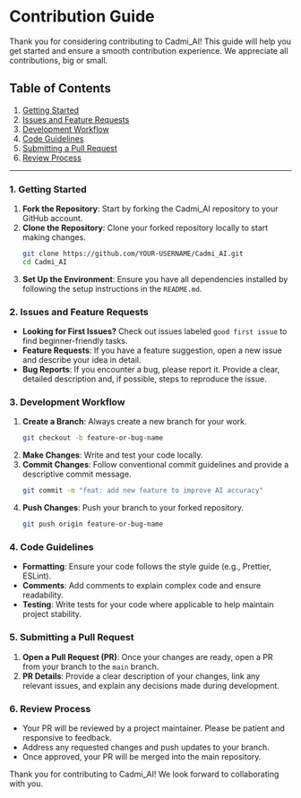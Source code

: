 # Contribution Guide

Thank you for considering contributing to Cadmi_AI! This guide will help you get started and ensure a smooth contribution experience. We appreciate all contributions, big or small.

## Table of Contents
1. [Getting Started](#getting-started)
2. [Issues and Feature Requests](#issues-and-feature-requests)
3. [Development Workflow](#development-workflow)
4. [Code Guidelines](#code-guidelines)
5. [Submitting a Pull Request](#submitting-a-pull-request)
6. [Review Process](#review-process)

---

### 1. Getting Started

1. **Fork the Repository**: Start by forking the Cadmi_AI repository to your GitHub account.
2. **Clone the Repository**: Clone your forked repository locally to start making changes.
    ```bash
    git clone https://github.com/YOUR-USERNAME/Cadmi_AI.git
    cd Cadmi_AI
    ```
3. **Set Up the Environment**: Ensure you have all dependencies installed by following the setup instructions in the `README.md`.

### 2. Issues and Feature Requests

- **Looking for First Issues?** Check out issues labeled `good first issue` to find beginner-friendly tasks.
- **Feature Requests**: If you have a feature suggestion, open a new issue and describe your idea in detail.
- **Bug Reports**: If you encounter a bug, please report it. Provide a clear, detailed description and, if possible, steps to reproduce the issue.

### 3. Development Workflow

1. **Create a Branch**: Always create a new branch for your work.
    ```bash
    git checkout -b feature-or-bug-name
    ```
2. **Make Changes**: Write and test your code locally.
3. **Commit Changes**: Follow conventional commit guidelines and provide a descriptive commit message.
    ```bash
    git commit -m "feat: add new feature to improve AI accuracy"
    ```
4. **Push Changes**: Push your branch to your forked repository.
    ```bash
    git push origin feature-or-bug-name
    ```

### 4. Code Guidelines

- **Formatting**: Ensure your code follows the style guide (e.g., Prettier, ESLint).
- **Comments**: Add comments to explain complex code and ensure readability.
- **Testing**: Write tests for your code where applicable to help maintain project stability.

### 5. Submitting a Pull Request

1. **Open a Pull Request (PR)**: Once your changes are ready, open a PR from your branch to the `main` branch.
2. **PR Details**: Provide a clear description of your changes, link any relevant issues, and explain any decisions made during development.

### 6. Review Process

- Your PR will be reviewed by a project maintainer. Please be patient and responsive to feedback.
- Address any requested changes and push updates to your branch.
- Once approved, your PR will be merged into the main repository.

Thank you for contributing to Cadmi_AI! We look forward to collaborating with you.

